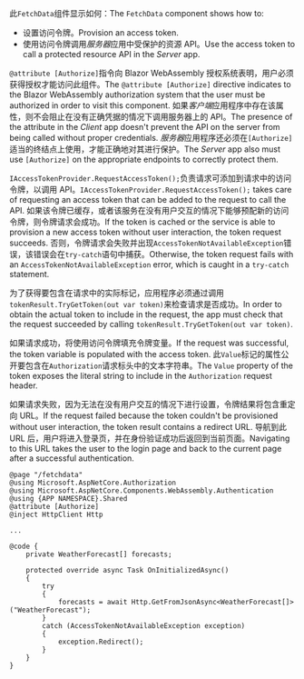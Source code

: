<span data-ttu-id="38be3-101">此`FetchData`组件显示如何：</span><span class="sxs-lookup"><span data-stu-id="38be3-101">The `FetchData` component shows how to:</span></span>

* <span data-ttu-id="38be3-102">设置访问令牌。</span><span class="sxs-lookup"><span data-stu-id="38be3-102">Provision an access token.</span></span>
* <span data-ttu-id="38be3-103">使用访问令牌调用*服务器*应用中受保护的资源 API。</span><span class="sxs-lookup"><span data-stu-id="38be3-103">Use the access token to call a protected resource API in the *Server* app.</span></span>

<span data-ttu-id="38be3-104">`@attribute [Authorize]`指令向 Blazor WebAssembly 授权系统表明，用户必须获得授权才能访问此组件。</span><span class="sxs-lookup"><span data-stu-id="38be3-104">The `@attribute [Authorize]` directive indicates to the Blazor WebAssembly authorization system that the user must be authorized in order to visit this component.</span></span> <span data-ttu-id="38be3-105">如果*客户端*应用程序中存在该属性，则不会阻止在没有正确凭据的情况下调用服务器上的 API。</span><span class="sxs-lookup"><span data-stu-id="38be3-105">The presence of the attribute in the *Client* app doesn't prevent the API on the server from being called without proper credentials.</span></span> <span data-ttu-id="38be3-106">*服务器*应用程序还必须在`[Authorize]`适当的终结点上使用，才能正确地对其进行保护。</span><span class="sxs-lookup"><span data-stu-id="38be3-106">The *Server* app also must use `[Authorize]` on the appropriate endpoints to correctly protect them.</span></span>

<span data-ttu-id="38be3-107">`IAccessTokenProvider.RequestAccessToken();`负责请求可添加到请求中的访问令牌，以调用 API。</span><span class="sxs-lookup"><span data-stu-id="38be3-107">`IAccessTokenProvider.RequestAccessToken();` takes care of requesting an access token that can be added to the request to call the API.</span></span> <span data-ttu-id="38be3-108">如果该令牌已缓存，或者该服务在没有用户交互的情况下能够预配新的访问令牌，则令牌请求会成功。</span><span class="sxs-lookup"><span data-stu-id="38be3-108">If the token is cached or the service is able to provision a new access token without user interaction, the token request succeeds.</span></span> <span data-ttu-id="38be3-109">否则，令牌请求会失败并出现`AccessTokenNotAvailableException`错误，该错误会在`try-catch`语句中捕获。</span><span class="sxs-lookup"><span data-stu-id="38be3-109">Otherwise, the token request fails with an `AccessTokenNotAvailableException` error, which is caught in a `try-catch` statement.</span></span>

<span data-ttu-id="38be3-110">为了获得要包含在请求中的实际标记，应用程序必须通过调用`tokenResult.TryGetToken(out var token)`来检查请求是否成功。</span><span class="sxs-lookup"><span data-stu-id="38be3-110">In order to obtain the actual token to include in the request, the app must check that the request succeeded by calling `tokenResult.TryGetToken(out var token)`.</span></span> 

<span data-ttu-id="38be3-111">如果请求成功，将使用访问令牌填充令牌变量。</span><span class="sxs-lookup"><span data-stu-id="38be3-111">If the request was successful, the token variable is populated with the access token.</span></span> <span data-ttu-id="38be3-112">此`Value`标记的属性公开要包含在`Authorization`请求标头中的文本字符串。</span><span class="sxs-lookup"><span data-stu-id="38be3-112">The `Value` property of the token exposes the literal string to include in the `Authorization` request header.</span></span>

<span data-ttu-id="38be3-113">如果请求失败，因为无法在没有用户交互的情况下进行设置，令牌结果将包含重定向 URL。</span><span class="sxs-lookup"><span data-stu-id="38be3-113">If the request failed because the token couldn't be provisioned without user interaction, the token result contains a redirect URL.</span></span> <span data-ttu-id="38be3-114">导航到此 URL 后，用户将进入登录页，并在身份验证成功后返回到当前页面。</span><span class="sxs-lookup"><span data-stu-id="38be3-114">Navigating to this URL takes the user to the login page and back to the current page after a successful authentication.</span></span>

```razor
@page "/fetchdata"
@using Microsoft.AspNetCore.Authorization
@using Microsoft.AspNetCore.Components.WebAssembly.Authentication
@using {APP NAMESPACE}.Shared
@attribute [Authorize]
@inject HttpClient Http

...

@code {
    private WeatherForecast[] forecasts;

    protected override async Task OnInitializedAsync()
    {
        try
        {
            forecasts = await Http.GetFromJsonAsync<WeatherForecast[]>("WeatherForecast");
        }
        catch (AccessTokenNotAvailableException exception)
        {
            exception.Redirect();
        }
    }
}
```
